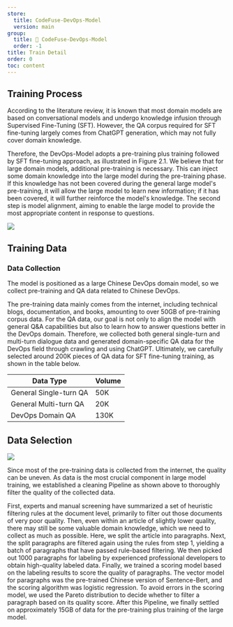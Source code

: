 ```yaml
---
store:
  title: CodeFuse-DevOps-Model
  version: main
group:
  title: 🌱 CodeFuse-DevOps-Model
  order: -1
title: Train Detail
order: 0
toc: content
---
```


## Training Process

According to the literature review, it is known that most domain models are based on conversational models and undergo knowledge infusion through Supervised Fine-Tuning (SFT). However, the QA corpus required for SFT fine-tuning largely comes from ChatGPT generation, which may not fully cover domain knowledge.

Therefore, the DevOps-Model adopts a pre-training plus training followed by SFT fine-tuning approach, as illustrated in Figure 2.1. We believe that for large domain models, additional pre-training is necessary. This can inject some domain knowledge into the large model during the pre-training phase. If this knowledge has not been covered during the general large model's pre-training, it will allow the large model to learn new information; if it has been covered, it will further reinforce the model's knowledge. The second step is model alignment, aiming to enable the large model to provide the most appropriate content in response to questions.

![](https://mdn.alipayobjects.com/huamei_bvbxju/afts/img/A*66DWSbAXqRAAAAAAAAAAAAAADlHYAQ/original)

## Training Data
### Data Collection
The model is positioned as a large Chinese DevOps domain model, so we collect pre-training and QA data related to Chinese DevOps.

The pre-training data mainly comes from the internet, including technical blogs, documentation, and books, amounting to over 50GB of pre-training corpus data.
For the QA data, our goal is not only to align the model with general Q&A capabilities but also to learn how to answer questions better in the DevOps domain. Therefore, we collected both general single-turn and multi-turn dialogue data and generated domain-specific QA data for the DevOps field through crawling and using ChatGPT. Ultimately, we carefully selected around 200K pieces of QA data for SFT fine-tuning training, as shown in the table below.

|Data Type	|Volume|
| --	| - |
|General Single-turn QA|	50K|
|General Multi-turn QA|	20K|
|DevOps Domain QA|	130K|


## Data Selection
![](https://mdn.alipayobjects.com/huamei_bvbxju/afts/img/A*jKlFTp3GWg8AAAAAAAAAAAAADlHYAQ/original)

Since most of the pre-training data is collected from the internet, the quality can be uneven. As data is the most crucial component in large model training, we established a cleaning Pipeline as shown above to thoroughly filter the quality of the collected data.

First, experts and manual screening have summarized a set of heuristic filtering rules at the document level, primarily to filter out those documents of very poor quality.
Then, even within an article of slightly lower quality, there may still be some valuable domain knowledge, which we need to collect as much as possible. Here, we split the article into paragraphs.
Next, the split paragraphs are filtered again using the rules from step 1, yielding a batch of paragraphs that have passed rule-based filtering.
We then picked out 1000 paragraphs for labeling by experienced professional developers to obtain high-quality labeled data.
Finally, we trained a scoring model based on the labeling results to score the quality of paragraphs. The vector model for paragraphs was the pre-trained Chinese version of Sentence-Bert, and the scoring algorithm was logistic regression. To avoid errors in the scoring model, we used the Pareto distribution to decide whether to filter a paragraph based on its quality score.
After this Pipeline, we finally settled on approximately 15GB of data for the pre-training plus training of the large model.

